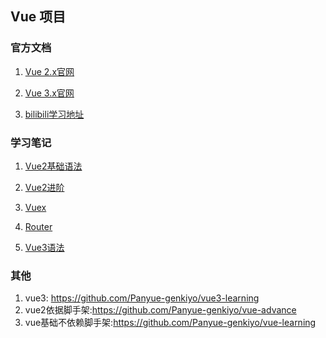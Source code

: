 ## Vue 项目

### 官方文档

1. [Vue 2.x官网](https://v2.cn.vuejs.org/v2/guide/instance.html)

2. [Vue 3.x官网](https://vuejs.org/guide/introduction.html)

3. [bilibili学习地址](https://www.bilibili.com/video/BV1Zy4y1K7SH/?vd_source=8fa24a57424dd09a051454dd9cdf118f)

### 学习笔记

1. [Vue2基础语法](./doc/Vue2基础语法.md)

2. [Vue2进阶](./doc/Vue2进阶.md)

3. [Vuex](./doc/Vuex.md)

4. [Router](./doc/vue-Router.md)

5. [Vue3语法](./doc/Vue3语法.md)

### 其他

1. vue3: https://github.com/Panyue-genkiyo/vue3-learning
2. vue2依据脚手架:https://github.com/Panyue-genkiyo/vue-advance
3. vue基础不依赖脚手架:https://github.com/Panyue-genkiyo/vue-learning